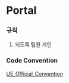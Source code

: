 # Portal

### 규칙

1. 되도록 팀원 개인 

### Code Convention

[UE_Official_Convention](https://dev.epicgames.com/documentation/ko-kr/unreal-engine/epic-cplusplus-coding-standard-for-unreal-engine)